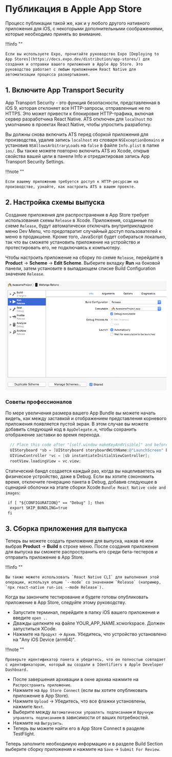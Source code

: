 # Публикация в Apple App Store

Процесс публикации такой же, как и у любого другого нативного приложения для iOS, с некоторыми дополнительными соображениями, которые необходимо принять во внимание.

!!!info ""

    Если вы используете Expo, прочитайте руководство Expo [Deploying to App Stores](https://docs.expo.dev/distribution/app-stores/) для создания и отправки вашего приложения в Apple App Store. Это руководство работает с любым приложением React Native для автоматизации процесса развертывания.

## 1. Включите App Transport Security

App Transport Security - это функция безопасности, представленная в iOS 9, которая отклоняет все HTTP-запросы, отправленные не по HTTPS. Это может привести к блокировке HTTP-трафика, включая сервер разработчика React Native. ATS отключен для `localhost` по умолчанию в проектах React Native, чтобы упростить разработку.

Вы должны снова включить ATS перед сборкой приложения для производства, удалив запись `localhost` из словаря `NSExceptionDomains` и установив `NSAllowsArbitraryLoads` на `false` в файле `Info.plist` в папке `ios/`. Вы также можете повторно включить ATS из Xcode, открыв свойства вашей цели в панели Info и отредактировав запись App Transport Security Settings.

!!!note ""

    Если вашему приложению требуется доступ к HTTP-ресурсам на производстве, узнайте, как настроить ATS в вашем проекте.

## 2. Настройка схемы выпуска

Создание приложения для распространения в App Store требует использования схемы `Release` в Xcode. Приложения, созданные по схеме `Release`, будут автоматически отключать внутриприкладное меню Dev Menu, что предотвратит случайный доступ пользователей к меню в продакшене. Кроме того, JavaScript будет собираться локально, так что вы сможете установить приложение на устройство и протестировать его, не подключаясь к компьютеру.

Чтобы настроить приложение на сборку по схеме `Release`, перейдите в **Product** → **Scheme** → **Edit Scheme**. Выберите вкладку **Run** на боковой панели, затем установите в выпадающем списке Build Configuration значение `Release`.

![Настройка схемы выпуска](ConfigureReleaseScheme.png)

### Советы профессионалов

По мере увеличения размера вашего App Bundle вы можете начать видеть, как между заставкой и отображением представления корневого приложения появляется пустой экран. В этом случае вы можете добавить следующий код в `AppDelegate.m`, чтобы сохранить отображение заставки во время перехода.

```objectivec
  // Place this code after "[self.window makeKeyAndVisible]" and before "return YES;"
  UIStoryboard *sb = [UIStoryboard storyboardWithName:@"LaunchScreen" bundle:nil];
  UIViewController *vc = [sb instantiateInitialViewController];
  rootView.loadingView = vc.view;
```

Статический бандл создается каждый раз, когда вы нацеливаетесь на физическое устройство, даже в Debug. Если вы хотите сэкономить время, отключите генерацию пакета в Debug, добавив следующее в сценарий оболочки на этапе сборки Xcode `Bundle React Native code and images`:

```shell
 if [ "${CONFIGURATION}" == "Debug" ]; then
  export SKIP_BUNDLING=true
 fi
```

## 3. Сборка приложения для выпуска

Теперь вы можете создать приложение для выпуска, нажав `⌘B` или выбрав **Product** → **Build** в строке меню. После создания приложения для выпуска вы сможете распространить его среди бета-тестеров и отправить приложение в App Store.

!!!info ""

    Вы также можете использовать `React Native CLI` для выполнения этой операции, используя опцию `--mode` со значением `Release` (например, `npx react-native run-ios --mode Release`).

Когда вы закончите тестирование и будете готовы опубликовать приложение в App Store, следуйте этому руководству.

-   Запустите терминал, перейдите в папку iOS вашего приложения и введите `open .`.
-   Дважды щелкните на файле YOUR_APP_NAME.xcworkspace. Должен запуститься XCode.
-   Нажмите на `Продукт` → `Архив`. Убедитесь, что устройство установлено на "Any iOS Device (arm64)".

!!!note ""

    Проверьте идентификатор пакета и убедитесь, что он полностью совпадает с идентификатором, который вы создали в Identifiers в Apple Developer Dashboard.

-   После завершения архивации в окне архива нажмите на `Распространить приложение`.
-   Нажмите на `App Store Connect` (если вы хотите опубликовать приложение в App Store).
-   Нажмите `Upload` → Убедитесь, что все флажки установлены, нажмите `Next`.
-   Выберите между `Автоматически управлять подписанием` и `Вручную управлять подписанием` в зависимости от ваших потребностей.
-   Нажмите на `Выгрузить`.
-   Теперь вы можете найти его в App Store Connect в разделе TestFlight.

Теперь заполните необходимую информацию и в разделе Build Section выберите сборку приложения и нажмите на `Save` → `Submit For Review`.
